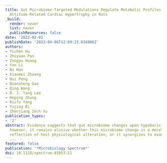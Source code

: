 ```yaml
---
title: Gut Microbiome-Targeted Modulations Regulate Metabolic Profiles and Alleviate
  Altitude-Related Cardiac Hypertrophy in Rats
_build:
  render: never
  list: never
  publishResources: false
date: '2022-02-01'
publishDate: '2023-04-06T12:09:23.634806Z'
authors:
- Yichen Hu
- Zhiyuan Pan
- Zongyu Huang
- Yan Li
- Ni Han
- Xiaomei Zhuang
- Hui Peng
- Quansheng Gao
- Qing Wang
- B. J. Yang Lee
- Heping Zhang
- Ruifu Yang
- Yujing Bi
- Zhenjiang Zech Xu
publication_types:
- '2'
abstract: Evidence suggests that gut microbiome changes upon hypobaric hypoxia exposure;
  however, it remains elusive whether this microbiome change is a merely derivational
  reflection of host physiological alteration, or it synergizes to exacerbate high-altitude
  ...
featured: false
publication: '*Microbiology Spectrum*'
doi: 10.1128/spectrum.01053-21
---
```


